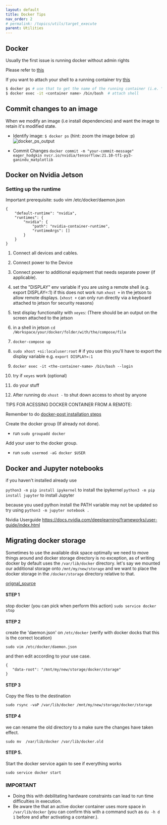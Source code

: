 ```yaml
---
layout: default
title: Docker Tips
nav_order: 2 
# permalink: /topics/utils/target_execute
parent: Utilities
---
```


##  Docker 

Usually the first issue is running docker without admin rights 

Please refer to [this](https://github.com/pyenv/pyenv) 


If you want to attach your shell to a running container try [this](https://phase2.github.io/devtools/common-tasks/ssh-into-a-container/)

```bash
$ docker ps # use that to get the name of the running container (i.e. "cranky_dirac")
$ docker exec -it <container name> /bin/bash  # attach shell
```


## Commit changes to an image 

When we modify an image (i.e install dependencies) and want the image to retain it's modified state.

* Identify image: `$ docker ps` (hint: zoom the image below :p)
![docker_ps_output](docker_tips/docker-ps.png)

* Commit Changes `docker commit -m "your-commit-message" eager_hodgkin nvcr.io/nvidia/tensorflow:21.10-tf1-py3-ganindu_matplotlib` 


## Docker on Nvidia Jetson 

### Setting up the runtime 

Important prerequisite: 
sudo vim /etc/docker/daemon.json 
```
{
    "default-runtime": "nvidia",
    "runtimes": {
        "nvidia": {
            "path": "nvidia-container-runtime",
            "runtimeArgs": []
        }
    }
}
```
1.  Connect all devices and cables. 
2.  Connect power to the Device 
3.  Connect power to additional equipment that needs separate power (if applicable).
4.  set the "DISPLAY" env variable if you  are using a remote shell (e.g. export DISPLAY=:1)
     if this does not work run `xhost +` in the jetson to allow remote displays. (`xhost +` can only run directly via a keyboard attached to jetson for security reasons)

5.  test display functionality with `xeyes`: (There should be an output on the screen attached to the jetson
6.  in a shell in jetson `cd /Workspace/your/docker/folder/with/the/compose/file`
7.  `docker-compose up`
8.  `sudo xhost +si:localuser:root` # if you use this you'll have to export the display variable e.g. `export DISPLAY=:1`
9.  `docker exec -it <the-container-name> /bin/bash --login`
10. try if `xeyes` work (optional)
11. do your stuff
12. After running do `xhost -` to shut down access to xhost by anyone 


TIPS FOR ACESSING DOCKER CONTAINER FROM A REMOTE:

Remember to do [docker-post installation steps](https://docs.docker.com/engine/install/linux-postinstall/)

Create the docker group (If already not done).
* run `sudo groupadd docker`

Add your user to the docker group.

* run `sudo usermod -aG docker $USER`


## Docker and Jupyter notebooks

if you haven't installed already use 

`python3 -m pip install ipykernel` to install the ipykernel 
`python3 -m pip install jupyter` to install Jupyter 

because you used python install the PATH variable may not be updated so try using 
`python3 -m jupyter notebook .`


Nvidia Userguide 
https://docs.nvidia.com/deeplearning/frameworks/user-guide/index.html


## Migrating docker storage 

Sometimes to use the available disk space optimally we need to move things around and docker storage directory is no exception, as of writing docker by default uses  the `/var/lib/docker` directory. let's say we mounted our additional storage onto `/mnt/my/new/storage` and we want to place the docker storage in the `/docker/storage` directory relative to that. 

[orignal_source]()

#### STEP 1 

stop docker (you can pick when perform this action)
 ``` sudo service docker stop ```


#### STEP 2 

 create the 'daemon.json' on `/etc/docker` (verify with docker docks that this is the correct location)

 ```
 sudo vim /etc/docker/daemon.json
 ```

 and then edit according to your use case.

 ```
{
    "data-root": "/mnt/my/new/storage/docker/storage"
}

 ```

#### STEP 3 

Copy the files to the destination 

```
sudo rsync -vaP /var/lib/docker /mnt/my/new/storage/docker/storage

```

#### STEP 4
we can rename the old directory to a make sure the changes have taken effect.  

```
sudo mv  /var/lib/docker /var/lib/docker.old
```

#### STEP 5. 
Start the docker service again to see if everything works 

```
sudo service docker start
```

### IMPORTANT 

* Doing this with debilitating hardware constraints can lead to run time difficulties in execution. 
* Be aware the that an active docker container uses more space in `/var/lib/docker` (you can confirm this with a command such as `du -h d 1` before and after activating a container.). 


